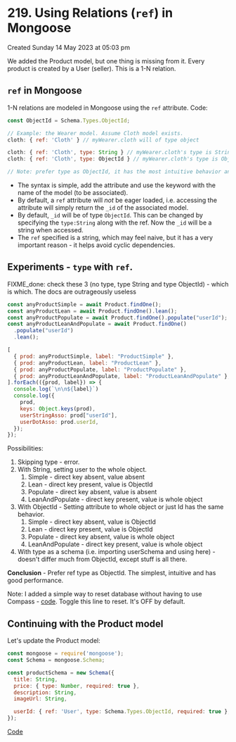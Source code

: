 # 219. Using Relations (`ref`) in Mongoose
Created Sunday 14 May 2023 at 05:03 pm

We added the Product model, but one thing is missing from it. Every product is created by a User (seller). This is a 1-N relation.


## `ref` in Mongoose
1-N relations are modeled in Mongoose using the `ref` attribute. 
Code:
```js
const ObjectId = Schema.Types.ObjectId;

// Example: the Wearer model. Assume Cloth model exists.
cloth: { ref: 'Cloth' } // myWearer.cloth will of type object

cloth: { ref: 'Cloth', type: String } // myWearer.cloth's type is String
cloth: { ref: 'Cloth', type: ObjectId } // myWearer.cloth's type is ObjectId

// Note: prefer type as ObjectId, it has the most intuitive behavior and is good performance wise too.
```
- The syntax is simple, add the attribute and use the keyword with the name of the model (to be associated).
- By default, a `ref` attribute will *not* be eager loaded, i.e. accessing the attribute will simply return the `_id` of the associated model. 
- By default, `_id` will be of type `ObjectId`.  This can be changed by specifying the `type:String` along with the ref. Now the `_id` will be a string when accessed.
- The `ref` specified is a string, which may feel naive, but it has a very important reason - it helps avoid cyclic dependencies.


## Experiments - `type` with `ref`.
FIXME_done: check these 3 (no type, type String and type ObjectId) - which is which. The docs are outrageously useless
```js
const anyProductSimple = await Product.findOne();
const anyProductLean = await Product.findOne().lean();
const anyProductPopulate = await Product.findOne().populate("userId");
const anyProductLeanAndPopulate = await Product.findOne()
  .populate("userId")
  .lean();

[
  { prod: anyProductSimple, label: "ProductSimple" },
  { prod: anyProductLean, label: "ProductLean" },
  { prod: anyProductPopulate, label: "ProductPopulate" },
  { prod: anyProductLeanAndPopulate, label: "ProductLeanAndPopulate" },
].forEach(({prod, label}) => {
  console.log(`\n\n${label}`)
  console.log({
    prod,
    keys: Object.keys(prod),
    userStringAsso: prod["userId"],
    userDotAsso: prod.userId,
  });
});
```
Possibilities:
1. Skipping type - error.
2. With String, setting user to the whole object.
	1. Simple - direct key absent, value absent
	2. Lean - direct key present, value is ObjectId
	3. Populate - direct key absent, value is absent
	4. LeanAndPopulate - direct key present, value is whole object
3. With ObjectId - Setting attribute to whole object or just Id has the same behavior.
	1. Simple - direct key absent, value is ObjectId
	2. Lean - direct key present, value is ObjectId
	3. Populate -  direct key absent, value is whole object
	4. LeanAndPopulate - direct key present, value is whole object
4. With type as a schema (i.e. importing userSchema and using here) - doesn't differ much from ObjectId, except stuff is all there.

**Conclusion** - Prefer ref type as ObjectId. The simplest, intuitive and has good performance.

Note: I added a simple way to reset database without having to use Compass - [code](https://github.com/exemplar-codes/online-shop-with-nosql-mongoose/commit/4a1edcd3992cea1fef12cd4f00990940a41a2e06). Toggle this line to reset. It's OFF by default.

## Continuing with the Product model
Let's update the Product model:
```js
const mongoose = require('mongoose');
const Schema = mongoose.Schema;

const productSchema = new Schema({
  title: String,
  price: { type: Number, required: true },
  description: String,
  imageUrl: String,

  userId: { ref: 'User', type: Schema.Types.ObjectId, required: true };
});
```

[Code](https://github.com/exemplar-codes/online-shop-with-nosql-mongoose/commit/aa7c2d8181660e25762c651832023511b4bac245)